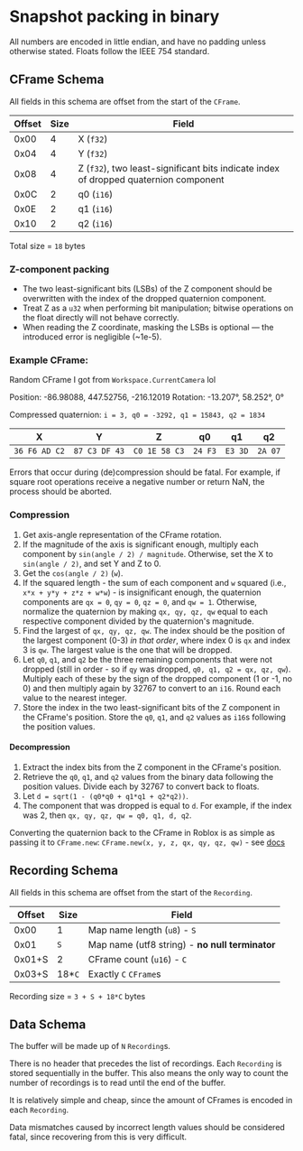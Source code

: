 # Snapshot packing in binary

All numbers are encoded in little endian, and have no padding unless otherwise stated.
Floats follow the IEEE 754 standard.

## CFrame Schema
All fields in this schema are offset from the start of the `CFrame`.

| Offset | Size | Field |
|--------|------|-------|
| 0x00   | 4    | X (`f32`) |
| 0x04   | 4    | Y (`f32`) |
| 0x08   | 4    | Z (`f32`), two least-significant bits indicate index of dropped quaternion component |
| 0x0C   | 2    | q0 (`i16`) |
| 0x0E   | 2    | q1 (`i16`) |
| 0x10   | 2    | q2 (`i16`) |

Total size = `18` bytes

### Z-component packing
- The two least-significant bits (LSBs) of the Z component should be overwritten with the index of the dropped quaternion component.
- Treat Z as a `u32` when performing bit manipulation; bitwise operations on the float directly will not behave correctly.
- When reading the Z coordinate, masking the LSBs is optional — the introduced error is negligible (~1e-5).

### Example CFrame:

Random CFrame I got from `Workspace.CurrentCamera` lol

Position: -86.98088, 447.52756, -216.12019
Rotation: -13.207°, 58.252°, 0°

Compressed quaternion:
`i = 3, q0 = -3292, q1 = 15843, q2 = 1834`

| X           | Y           | Z           | q0    | q1    | q2    |
|-------------|-------------|-------------|-------|-------|-------|
|`36 F6 AD C2`|`87 C3 DF 43`|`C0 1E 58 C3`|`24 F3`|`E3 3D`|`2A 07`|

Errors that occur during (de)compression should be fatal. For example, if square root operations receive a negative number or return NaN, the process should be aborted.

### Compression
1. Get axis-angle representation of the CFrame rotation.
2. If the magnitude of the axis is significant enough,
multiply each component by `sin(angle / 2) / magnitude`. Otherwise, set the X to `sin(angle / 2)`, and set Y and Z to 0.
3. Get the `cos(angle / 2)` (`w`).
4. If the squared length - the sum of each component and `w` squared (i.e., `x*x + y*y + z*z + w*w`) - is insignificant enough, the quaternion components are `qx = 0`, `qy = 0`, `qz = 0`, and `qw = 1`. Otherwise, normalize the quaternion by making `qx, qy, qz, qw` equal to each respective component divided by the quaternion's magnitude.
5. Find the largest of `qx, qy, qz, qw`. The index should be the position of the largest component (0-3) *in that order*, where index 0 is `qx` and index 3 is `qw`. The largest value is the one that will be dropped.
6. Let `q0`, `q1`, and `q2` be the three remaining components that were not dropped (still in order - so if `qy` was dropped, `q0, q1, q2 = qx, qz, qw`). Multiply each of these by the sign of the dropped component (1 or -1, no 0) and then multiply again by 32767 to convert to an `i16`. Round each value to the nearest integer.
7. Store the index in the two least-significant bits of the Z component in the CFrame's position. Store the `q0`, `q1`, and `q2` values as `i16`s following the position values.

#### Decompression
1. Extract the index bits from the Z component in the CFrame's position.
2. Retrieve the `q0`, `q1`, and `q2` values from the binary data following the position values. Divide each by 32767 to convert back to floats.
3. Let `d = sqrt(1 - (q0*q0 + q1*q1 + q2*q2))`.
4. The component that was dropped is equal to `d`. For example, if the index was 2, then `qx, qy, qz, qw = q0, q1, d, q2`.

Converting the quaternion back to the CFrame in Roblox is as simple as passing it to `CFrame.new`:
`CFrame.new(x, y, z, qx, qy, qz, qw)` - see [docs](https://create.roblox.com/docs/reference/engine/datatypes/CFrame#new)

## Recording Schema
All fields in this schema are offset from the start of the `Recording`.

| Offset | Size | Field |
|--------|------|-------|
| 0x00   |  1   | Map name length (`u8`) - `S` |
| 0x01   | `S`  | Map name (utf8 string) - **no null terminator** |
| 0x01+S |  2   | CFrame count (`u16`) - `C` |
| 0x03+S |18*`C`| Exactly `C` `CFrame`s |

Recording size = `3 + S + 18*C` bytes

## Data Schema

The buffer will be made up of `N` `Recording`s. 

There is no header that precedes the list of recordings. Each `Recording` is stored sequentially in the buffer. This also means the only way to count the number of recordings is to read until the end of the buffer.

It is relatively simple and cheap, since the amount of CFrames is encoded in each `Recording`.

Data mismatches caused by incorrect length values should be considered fatal, since recovering from this is very difficult.
